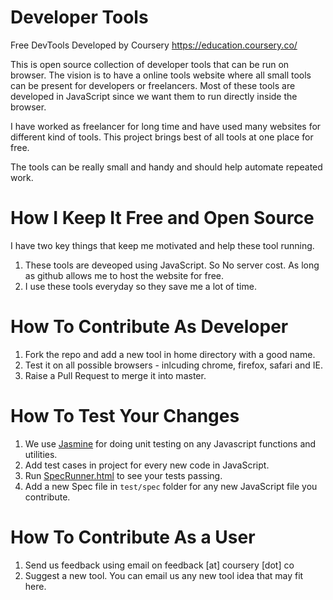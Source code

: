 # Developer Tools
Free DevTools Developed by Coursery https://education.coursery.co/

This is open source collection of developer tools that can be run on browser. The vision is to have a online tools website where all small tools can be present for developers or freelancers. Most of these tools are developed in JavaScript since we want them to run directly inside the browser. 

I have worked as freelancer for long time and have used many websites for different kind of tools. This project brings best of all tools at one place for free.

The tools can be really small and handy and should help automate repeated work.

# How I Keep It Free and Open Source 
I have two key things that keep me motivated and help these tool running.

1. These tools are deveoped using JavaScript. So No server cost. As long as github allows me to host the website for free.
2. I use these tools everyday so they save me a lot of time. 

# How To Contribute As Developer

1. Fork the repo and add a new tool in home directory with a good name. 
2. Test it on all possible browsers - inlcuding chrome, firefox, safari and IE. 
3. Raise a Pull Request to merge it into master. 

# How To Test Your Changes
1. We use [Jasmine](https://jasmine.github.io/) for doing unit testing on any Javascript functions and utilities.
2. Add test cases in project for every new code in JavaScript.
3. Run [SpecRunner.html](https://education.coursery.co/test/SpecRunner.html) to see your tests passing.
4. Add a new Spec file in <code>test/spec</code> folder for any new JavaScript file you contribute.


# How To Contribute As a User

1. Send us feedback using email on feedback [at] coursery [dot] co 
2. Suggest a new tool. You can email us any new tool idea that may fit here.
